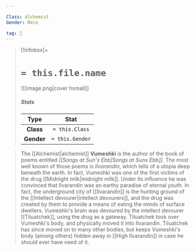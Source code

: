 ```yaml
---

Class: Alchemist
Gender: Male

tag: 👤️
---
```


> [!infobox]+
> #  `= this.file.name`
> ![[image.png|cover hsmall]]
> ##### Stats
> Type | Stat |
> :---: |:---:|
> **Class** | `= this.Class` |
> **Gender** | `= this.Gender` |



> The [[Alchemist|alchemist]] **Vumeshki** is the author of the book of poems  entitled *[[Songs at Sun's Ebb|Songs at Suns Ebb]]*. The most well known of those poems is *Ilvarandin*, which tells of a utopia deep beneath the earth.
> In fact, Vumeshki was one of the first victims of the drug [[Midnight milk|midnight milk]]. Under its influence he was convinced that Ilvarandin was an earthy paradise of eternal youth. In fact, the underground city of [[Ilvarandin]] is the hunting ground of the [[Intellect devourer|intellect devourers]], and the drug was created by them to provide a means of eating the minds of surface dwellers.
> Vumeshki's brain was devoured by the intellect devourer [[Tiluatchek]], using the drug as a gateway. Tiluatchek took over Vumeshki's body, and physically moved it into Ilvarandin. 
> Tiluatchek has since moved on to many other bodies, but keeps Vumeshki's body (among others) hidden away in [[High Ilvarandin]] in case he should ever have need of it.







